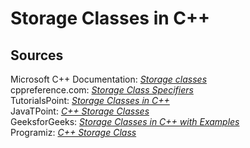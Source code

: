 # Storage Classes in C++


## Sources
Microsoft C++ Documentation: [_Storage classes_](https://docs.microsoft.com/en-us/cpp/cpp/storage-classes-cpp?view=msvc-160) <br />
cppreference.com: [_Storage Class Specifiers_](https://en.cppreference.com/w/cpp/language/storage_duration) <br />
TutorialsPoint: [_Storage Classes in C++_](https://www.tutorialspoint.com/cplusplus/cpp_storage_classes.htm) <br />
JavaTPoint: [_C++ Storage Classes_](https://www.javatpoint.com/cpp-storage-classes) <br />
GeeksforGeeks: [_Storage Classes in C++ with Examples_](https://www.geeksforgeeks.org/storage-classes-in-c-with-examples/) <br />
Programiz: [_C++ Storage Class_](https://www.programiz.com/cpp-programming/storage-class) <br />
